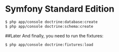 Symfony Standard Edition
========================

```sh
$ php app/console doctrine:database:create
$ php app/console doctrine:schema:create
```

##Later
And finally, you need to run the fixtures:

```sh
$ php app/console doctrine:fixtures:load
```